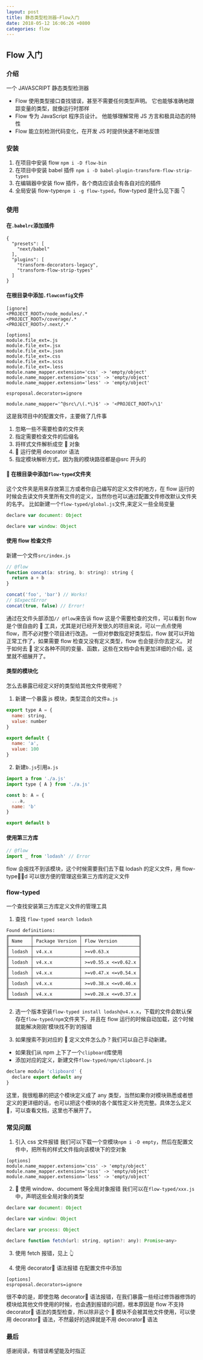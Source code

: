 ```yaml
---
layout: post
title: 静态类型检测器—Flow入门
date: 2018-05-12 16:06:26 +0800
categories: flow
---
```


## Flow 入门

### 介绍

一个 JAVASCRIPT 静态类型检测器

- Flow 使用类型接口查找错误，甚至不需要任何类型声明。 它也能够准确地跟踪变量的类型，就像运行时那样
- Flow 专为 JavaScript 程序员设计。 他能够理解常用 JS 方言和极具动态的特性
- Flow 能立刻检测代码变化，在开发 JS 时提供快速不断地反馈

### 安装

1. 在项目中安装 flow `npm i -D flow-bin`
2. 在项目中安装 babel 插件 `npm i -D babel-plugin-transform-flow-strip-types`
3. 在编辑器中安装 flow 插件，各个商店应该会有各自对应的插件
4. 全局安装 flow-type`npm i -g flow-typed`，flow-typed 是什么见下面 👇

### 使用

#### 在`.babelrc`添加插件

```
{
  "presets": [
    "next/babel"
  ],
  "plugins": [
    "transform-decorators-legacy",
    "transform-flow-strip-types"
  ]
}
```

#### 在根目录中添加`.flowconfig`文件

```
[ignore]
<PROJECT_ROOT>/node_modules/.*
<PROJECT_ROOT>/coverage/.*
<PROJECT_ROOT>/.next/.*

[options]
module.file_ext=.js
module.file_ext=.jsx
module.file_ext=.json
module.file_ext=.css
module.file_ext=.scss
module.file_ext=.less
module.name_mapper.extension='css' -> 'empty/object'
module.name_mapper.extension='scss' -> 'empty/object'
module.name_mapper.extension='less' -> 'empty/object'

esproposal.decorators=ignore

module.name_mapper='^@src\/\(.*\)$' -> '<PROJECT_ROOT>/\1'
```

这是我项目中的配置文件，主要做了几件事

1. 忽略一些不需要检查的文件夹
2. 指定需要检查文件的后缀名
3. 将样式文件解析成空  对象
4.  运行使用 decorator 语法
5. 指定模块解析方式，因为我的模块路径都是@src 开头的

####  在根目录中添加`flow-typed`文件夹

这个文件夹是用来存放第三方或者你自己编写的定义文件的地方，在 flow 运行的时候会去读文件夹里所有文件的定义，当然你也可以通过配置文件修改默认文件夹的名字。
比如新建一个`flow-typed/global.js`文件,来定义一些全局变量

```javascript
declare var document: Object

declare var window: Object
```

#### 使用 flow 检查文件

新建一个文件`src/index.js`

```javascript
// @flow
function concat(a: string, b: string): string {
  return a + b
}

concat('foo', 'bar') // Works!
// $ExpectError
concat(true, false) // Error!
```

通过在文件头部添加`// @flow`来告诉 flow 这是个需要检查的文件，可以看到 flow 是个很自由的  工具，尤其是对已经开发很久的项目来说，可以一点点使用 flow，而不必对整个项目进行改造。
一但对参数指定好类型后，flow 就可以开始正常工作了，如果需要 flow 检查又没有定义类型，flow 也会提示你去定义。
对于如何去  定义各种不同的变量、函数，这些在文档中会有更加详细的介绍，这里就不细展开了。

#### 类型的模块化

怎么去暴露已经定义好的类型给其他文件使用呢？

1. 新建一个暴露 js 模块，类型混合的文件`a.js`

```javascript
export type A = {
  name: string,
  value: number
}

export default {
  name: 'a',
  value: 100
}
```

2. 新建`b.js`引用`a.js`

```javascript
import a from './a.js'
import type { A } from './a.js'

const b: A = {
  ...a,
  name: 'b'
}

export default b
```

#### 使用第三方库

```javascript
// @flow
import _ from 'lodash' // Error
```

flow 会报找不到该模块，这个时候需要我们去下载 lodash 的定义文件，用 flow-typed 可以很方便的管理这些第三方库的定义文件

### flow-typed

一个查找安装第三方库定义文件的管理工具

1. 查找
   `flow-typed search lodash`

```
Found definitions:
╔════════╤═════════════════╤═════════════════════╗
║ Name   │ Package Version │ Flow Version        ║
╟────────┼─────────────────┼─────────────────────╢
║ lodash │ v4.x.x          │ >=v0.63.x           ║
╟────────┼─────────────────┼─────────────────────╢
║ lodash │ v4.x.x          │ >=v0.55.x <=v0.62.x ║
╟────────┼─────────────────┼─────────────────────╢
║ lodash │ v4.x.x          │ >=v0.47.x <=v0.54.x ║
╟────────┼─────────────────┼─────────────────────╢
║ lodash │ v4.x.x          │ >=v0.38.x <=v0.46.x ║
╟────────┼─────────────────┼─────────────────────╢
║ lodash │ v4.x.x          │ >=v0.28.x <=v0.37.x ║
╚════════╧═════════════════╧═════════════════════╝
```

2. 选一个版本安装`flow-typed install lodash@v4.x.x`，下载的文件会默认保存在`flow-typed/npm`文件夹下，并且在 flow 运行的时候自动加载，这个时候就能解决刚刚’模块找不到‘的报错

3. 如果搜索不到对应的  定义文件怎么办？我们可以自己手动新建。

- 如果我们从 npm 上下了一个`clipboard`库使用
- 添加对应的定义，新建文件`flow-typed/npm/clipboard.js`

```javascript
declare module 'clipboard' {
  declare export default any
}
```

这里，我很粗暴的把这个模块定义成了 any 类型，当然如果你对模块熟悉或者想定义的更详细的话，也可以把这个模块的各个属性定义补充完整。具体怎么定义 ，可以查看文档，这里也不展开了。

### 常见问题

1. 引入 css 文件报错
   我们可以下载一个空模块`npm i -D empty`，然后在配置文件中，把所有的样式文件指向该模块下的空对象

```
[options]
module.name_mapper.extension='css' -> 'empty/object'
module.name_mapper.extension='scss' -> 'empty/object'
module.name_mapper.extension='less' -> 'empty/object'
```

2.  使用 window、document 等全局对象报错
   我们可以在`flow-typed/xxx.js`中，声明这些全局对象的类型

```javascript
declare var document: Object

declare var window: Object

declare var process: Object

declare function fetch(url: string, option?: any): Promise<any>
```

3. 使用 fetch 报错，见上 👆

4. 使用 decorator 语法报错
   在配置文件中添加

```
[options]
esproposal.decorators=ignore
```

很不幸的是，即使忽略 decorator 语法报错，在我们暴露一些经过修饰器修饰的模块给其他文件使用的时候，也会遇到报错的问题，根本原因是 flow 不支持 decorator 语法的类型检查，所以除非这个  模块不会被其他文件使用，可以使用 decorator 语法，不然最好的选择就是不用 decorator 语法

### 最后

感谢阅读，有错误希望能及时指正

